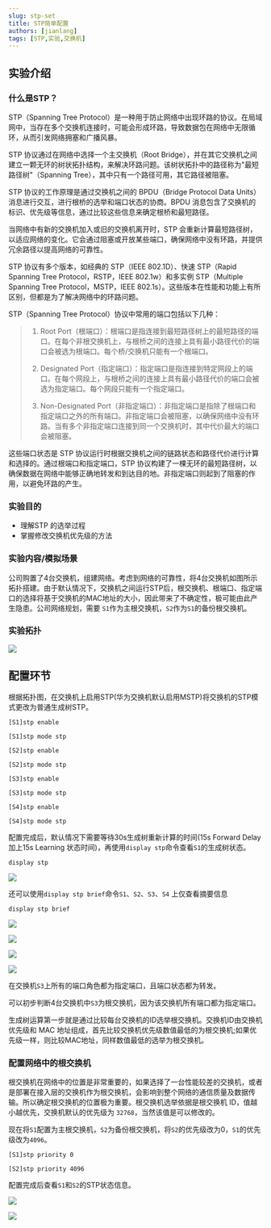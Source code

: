 ```yaml
---
slug: stp-set
title: STP简单配置
authors: [jianlang]
tags: [STP,实验,交换机]
---
```




## 实验介绍

### 什么是STP？

STP（Spanning Tree Protocol）是一种用于防止网络中出现环路的协议。在局域网中，当存在多个交换机连接时，可能会形成环路，导致数据包在网络中无限循环，从而引发网络拥塞和广播风暴。

<!--truncate-->

STP 协议通过在网络中选择一个主交换机（Root Bridge），并在其它交换机之间建立一颗无环的树状拓扑结构，来解决环路问题。该树状拓扑中的路径称为"最短路径树"（Spanning Tree），其中只有一个路径可用，其它路径被阻塞。

STP 协议的工作原理是通过交换机之间的 BPDU（Bridge Protocol Data Units）消息进行交互，进行根桥的选举和端口状态的协商。BPDU 消息包含了交换机的标识、优先级等信息，通过比较这些信息来确定根桥和最短路径。

当网络中有新的交换机加入或旧的交换机离开时，STP 会重新计算最短路径树，以适应网络的变化。它会通过阻塞或开放某些端口，确保网络中没有环路，并提供冗余路径以提高网络的可靠性。

STP 协议有多个版本，如经典的 STP（IEEE 802.1D）、快速 STP（Rapid Spanning Tree Protocol，RSTP，IEEE 802.1w）和多实例 STP（Multiple Spanning Tree Protocol，MSTP，IEEE 802.1s）。这些版本在性能和功能上有所区别，但都是为了解决网络中的环路问题。

STP（Spanning Tree Protocol）协议中常用的端口包括以下几种：

> 1. Root Port（根端口）：根端口是指连接到最短路径树上的最短路径的端口。在每个非根交换机上，与根桥之间的连接上具有最小路径代价的端口会被选为根端口。每个桥/交换机只能有一个根端口。
>
>    
>
> 2. Designated Port（指定端口）：指定端口是指连接到特定网段上的端口。在每个网段上，与根桥之间的连接上具有最小路径代价的端口会被选为指定端口。每个网段只能有一个指定端口。
>
>    
>
> 3. Non-Designated Port（非指定端口）：非指定端口是指除了根端口和指定端口之外的所有端口。非指定端口会被阻塞，以确保网络中没有环路。当有多个非指定端口连接到同一个交换机时，其中代价最大的端口会被阻塞。
>
>    

这些端口状态是 STP 协议运行时根据交换机之间的链路状态和路径代价进行计算和选择的。通过根端口和指定端口，STP 协议构建了一棵无环的最短路径树，以确保数据在网络中能够正确地转发和到达目的地。非指定端口则起到了阻塞的作用，以避免环路的产生。

### 实验目的

- 理解STP 的选举过程
- 掌握修改交换机优先级的方法

### 实验内容/模拟场景

公司购置了4台交换机，组建网络。考虑到网络的可靠性，将4台交换机如图所示拓扑搭建。由于默认情况下，交换机之间运行STP后，根交换机、根端口、指定端口的选择将基于交换机的MAC地址的大小，因此带来了不确定性，极可能由此产生隐患。公司网络规划，需要 `S1`作为主根交换机，`S2`作为`S1`的备份根交换机。

### 实验拓扑

![](1.png)

## 配置环节

根据拓扑图，在交换机上启用STP(华为交换机默认启用MSTP)将交换机的STP模式更改为普通生成树STP。

~~~
[S1]stp enable

[S1]stp mode stp

[S2]stp enable

[S2]stp mode stp

[S3]stp enable

[S3]stp mode stp

[S4]stp enable

[S4]stp mode stp
~~~

配置完成后，默认情况下需要等待30s生成树重新计算的时间(15s Forward Delay加上15s Learning 状态时间)，再使用`display stp`命令查看`S1`的生成树状态。

```
display stp
```

![](2.png)

还可以使用`display stp brief`命令`S1`、`S2`、`S3`、`S4` 上仅查看摘要信息

```
display stp brief
```

![](3.png)

![](4.png)

![](5.png)

![](6.png)

在交换机`S3`上所有的端口角色都为指定端口，且端口状态都为转发。

可以初步判断4台交换机中`S3`为根交换机，因为该交换机所有端口都为指定端口。

生成树运算第一步就是通过比较每台交换机的ID选举根交换机。交换机ID由交换机优先级和 MAC 地址组成，首先比较交换机优先级数值最低的为根交换机;如果优先级一样，则比较MAC地址，同样数值最低的选举为根交换机。

### 配置网络中的根交换机

根交换机在网络中的位置是非常重要的，如果选择了一台性能较差的交换机，或者是部署在接入层的交换机作为根交换机，会影响到整个网络的通信质量及数据传输。所以确定根交换机的位置极为重要。根交换机选举依据是根交换机 ID，值越小越优先，交换机默认的优先级为 `32768`，当然该值是可以修改的。

现在将`S1`配置为主根交换机，`S2`为备份根交换机，将`S2`的优先级改为0，`S1`的优先级改为`4096`。

```
[S1]stp priority 0

[S2]stp priority 4096
```

配置完成后查看`S1`和`S2`的STP状态信息。

![](7.png)

![](8.png)